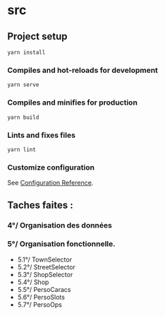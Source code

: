 # src

## Project setup
```
yarn install
```

### Compiles and hot-reloads for development
```
yarn serve
```

### Compiles and minifies for production
```
yarn build
```

### Lints and fixes files
```
yarn lint
```

### Customize configuration
See [Configuration Reference](https://cli.vuejs.org/config/).


## Taches faites :
### 4°/ Organisation des données
### 5°/ Organisation fonctionnelle.
- 5.1°/ TownSelector
- 5.2°/ StreetSelector
- 5.3°/ ShopSelector
- 5.4°/ Shop 
- 5.5°/ PersoCaracs
- 5.6°/ PersoSlots
- 5.7°/ PersoOps